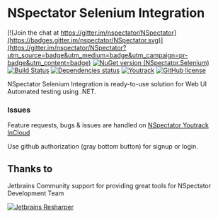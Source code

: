 # NSpectator Selenium Integration

[![Join the chat at https://gitter.im/nspectator/NSpectator](https://badges.gitter.im/nspectator/NSpectator.svg)](https://gitter.im/nspectator/NSpectator?utm_source=badge&utm_medium=badge&utm_campaign=pr-badge&utm_content=badge)
[![NuGet version (NSpectator.Selenium)](https://img.shields.io/nuget/v/NSpectator.Selenium.svg?style=flat)](https://www.nuget.org/packages/NSpectator.Selenium/)
[![Build Status](https://travis-ci.org/nspectator/NSpectator.Selenium.svg?branch=master)](https://travis-ci.org/nspectator/NSpectator.Selenium)
[![Dependencies status](https://img.shields.io/badge/dependencies-up--to--date-brightgreen.svg)](https://github.com/nspectator/NSpectator.Selenium/blob/master/src/OpenQA.Selenite/packages.config)
[![Youtrack](https://img.shields.io/badge/issues-youtrack-orange.svg)](https://nspectator.myjetbrains.com/youtrack/issues/SE?q=%23Unresolved+)
[![GitHub license](https://img.shields.io/badge/license-MIT-blue.svg)](https://raw.githubusercontent.com/nspectator/NSpectator.Selenium/master/license.txt)

NSpectator Selenium Integration is ready-to-use solution for Web UI Automated testing using .NET. 

### Issues

Feature requests, bugs & issues are handled on [NSpectator Youtrack InCloud](https://nspectator.myjetbrains.com/youtrack/issues/SE?q=%23Unresolved+)

Use github authorization (gray bottom button) for signup or login.

## Thanks to

Jetbrains Community support for providing great tools for NSpectator Development Team

[![Jetbrains Resharper](http://nspectator.org/assets/icon_ReSharper.png)](https://www.jetbrains.com/resharper/)
